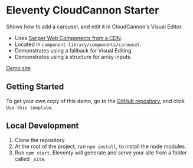 # Eleventy CloudCannon Starter

Shows how to add a carousel, and edit it in CloudCannon's Visual Editor.

- Uses [Swiper Web Components from a CDN](https://swiperjs.com/element#swiper-custom-elements-from-cdn).
- Located in `component-library/components/carousel`.
- Demonstrates using a fallback for Visual Editing.
- Demonstrates using a structure for array inputs.

[Demo site](https://epic-spear.cloudvent.net/)

## Getting Started

To get your own copy of this demo, go to the [GitHub repository](https://github.com/tomrcc/11ty-carousel-demo/), and click `Use this template`.

## Local Development

1. Clone the repository
2. At the root of the project, run `npm install`, to install the node modules.
3. Run `npm start`. Eleventy will generate and serve your site from a folder called `_site`.
